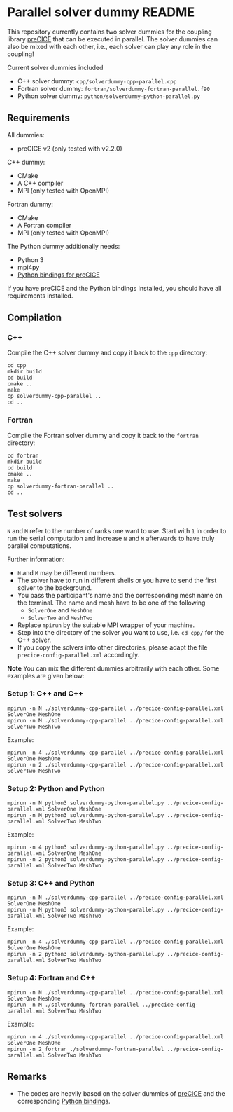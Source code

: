 # Parallel solver dummy README

This repository currently contains two solver dummies for the coupling library [preCICE](https://github.com/precice/precice) that can be executed in parallel. The solver dummies can also be mixed with each other, i.e., each solver can play any role in the coupling!

Current solver dummies included
- C++ solver dummy: `cpp/solverdummy-cpp-parallel.cpp`
- Fortran solver dummy: `fortran/solverdummy-fortran-parallel.f90`
- Python solver dummy: `python/solverdummy-python-parallel.py`


## Requirements

All dummies:
- preCICE v2 (only tested with v2.2.0)

C++ dummy:
- CMake
- A C++ compiler
- MPI (only tested with OpenMPI)

Fortran dummy:
- CMake
- A Fortran compiler
- MPI (only tested with OpenMPI)

The Python dummy additionally needs:
- Python 3
- mpi4py
- [Python bindings for preCICE](https://github.com/precice/python-bindings)

If you have preCICE and the Python bindings installed, you should have all requirements installed.

## Compilation


### C++

Compile the C++ solver dummy and copy it back to the `cpp` directory:

```
cd cpp
mkdir build
cd build
cmake ..
make
cp solverdummy-cpp-parallel ..
cd ..
```

### Fortran

Compile the Fortran solver dummy and copy it back to the `fortran` directory:

```
cd fortran
mkdir build
cd build
cmake ..
make
cp solverdummy-fortran-parallel ..
cd ..
```

## Test solvers

`N` and `M` refer to the number of ranks one want to use. Start with `1` in order to run the serial computation and increase `N` and `M` afterwards to have truly parallel computations.

Further information:
- `N` and `M` may be different numbers.
- The solver have to run in different shells or you have to send the first solver to the background.
- You pass the participant's name and the corresponding mesh name on the terminal. The name and mesh have to be one of the following
    - `SolverOne` and `MeshOne`
    - `SolverTwo` and `MeshTwo`
- Replace `mpirun` by the suitable MPI wrapper of your machine.
- Step into the directory of the solver you want to use, i.e. `cd cpp/` for the C++ solver.
- If you copy the solvers into other directories, please adapt the file `precice-config-parallel.xml` accordingly.

**Note** You can mix the different dummies arbitrarily with each other. Some examples are given below:
### Setup 1: C++ and C++

```
mpirun -n N ./solverdummy-cpp-parallel ../precice-config-parallel.xml SolverOne MeshOne
mpirun -n M ./solverdummy-cpp-parallel ../precice-config-parallel.xml SolverTwo MeshTwo
```

Example:
```
mpirun -n 4 ./solverdummy-cpp-parallel ../precice-config-parallel.xml SolverOne MeshOne
mpirun -n 2 ./solverdummy-cpp-parallel ../precice-config-parallel.xml SolverTwo MeshTwo
```

### Setup 2: Python and Python

```
mpirun -n N python3 solverdummy-python-parallel.py ../precice-config-parallel.xml SolverOne MeshOne
mpirun -n M python3 solverdummy-python-parallel.py ../precice-config-parallel.xml SolverTwo MeshTwo
```

Example:
```
mpirun -n 4 python3 solverdummy-python-parallel.py ../precice-config-parallel.xml SolverOne MeshOne
mpirun -n 2 python3 solverdummy-python-parallel.py ../precice-config-parallel.xml SolverTwo MeshTwo
```

### Setup 3: C++ and Python

```
mpirun -n N ./solverdummy-cpp-parallel ../precice-config-parallel.xml SolverOne MeshOne
mpirun -n M python3 solverdummy-python-parallel.py ../precice-config-parallel.xml SolverTwo MeshTwo
```

Example:
```
mpirun -n 4 ./solverdummy-cpp-parallel ../precice-config-parallel.xml SolverOne MeshOne
mpirun -n 2 python3 solverdummy-python-parallel.py ../precice-config-parallel.xml SolverTwo MeshTwo
```

### Setup 4: Fortran and C++

```
mpirun -n N ./solverdummy-cpp-parallel ../precice-config-parallel.xml SolverOne MeshOne
mpirun -n M ./solverdummy-fortran-parallel ../precice-config-parallel.xml SolverTwo MeshTwo
```

Example:
```
mpirun -n 4 ./solverdummy-cpp-parallel ../precice-config-parallel.xml SolverOne MeshOne
mpirun -n 2 fortran ./solverdummy-fortran-parallel ../precice-config-parallel.xml SolverTwo MeshTwo
```

## Remarks

- The codes are heavily based on the solver dummies of [preCICE](https://github.com/precice/precice) and the corresponding [Python bindings](https://github.com/precice/python-bindings).